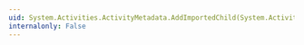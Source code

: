 ```yaml
---
uid: System.Activities.ActivityMetadata.AddImportedChild(System.Activities.Activity)
internalonly: False
---
```

